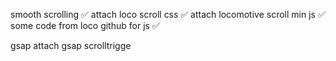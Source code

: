 smooth scrolling ✅ attach loco scroll css ✅ attach locomotive scroll min js ✅ some code from loco github for js ✅

gsap attach gsap scrolltrigge
